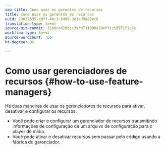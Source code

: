 ```yaml
---
seo-title: Como usar os gerentes de recursos
title: Como usar os gerentes de recursos
uuid: 29027635-e9ff-48c3-8d89-de1ed9889ec0
translation-type: tm+mt
source-git-commit: 31b6cad26bcc393d731080a70eff1c59551f1c8e
workflow-type: tm+mt
source-wordcount: '66'
ht-degree: 0%

---
```



# Como usar gerenciadores de recursos {#how-to-use-feature-managers}

Há duas maneiras de usar os gerenciadores de recursos para ativar, desativar e configurar os recursos:

* Você pode criar e configurar um gerenciador de recursos transmitindo informações de configuração de um arquivo de configuração para o player de mídia.
* Você pode ativar e desativar recursos sem passar pelo código usando a fábrica do gerenciador.

